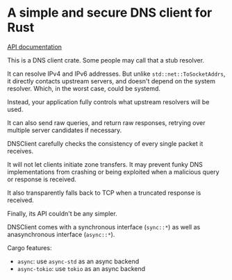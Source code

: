 A simple and secure DNS client for Rust
=======================================

[API documentation](https://docs.rs/dnsclient)

This is a DNS client crate. Some people may call that a stub resolver.

It can resolve IPv4 and IPv6 addresses. But unlike `std::net::ToSocketAddrs`, it directly contacts upstream servers, and doesn't depend on the system resolver. Which, in the worst case, could be systemd.

Instead, your application fully controls what upstream resolvers will be used.

It can also send raw queries, and return raw responses, retrying over multiple server candidates if necessary.

DNSClient carefully checks the consistency of every single packet it receives.

It will not let clients initiate zone transfers. It may prevent funky DNS implementations from crashing or being exploited when a malicious query or response is received.

It also transparently falls back to TCP when a truncated response is received.

Finally, its API couldn't be any simpler.

DNSClient comes with a synchronous interface (`sync::*`) as well as anasynchronous interface (`async::*`).

Cargo features:
- `async`: use `async-std` as an async backend
- `async-tokio`: use `tokio` as an async backend
